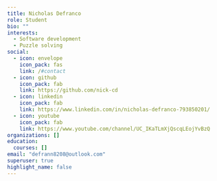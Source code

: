 ```yaml
---
title: Nicholas Defranco
role: Student
bio: ""
interests:
  - Software development
  - Puzzle solving
social:
  - icon: envelope
    icon_pack: fas
    link: /#contact
  - icon: github
    icon_pack: fab
    link: https://github.com/nick-cd
  - icon: linkedin
    icon_pack: fab
    link: https://www.linkedin.com/in/nicholas-defranco-793850201/
  - icon: youtube
    icon_pack: fab
    link: https://www.youtube.com/channel/UC_IKaTLmXjQscqLEojYvBzQ
organizations: []
education:
  courses: []
email: "defrann8208@outlook.com"
superuser: true
highlight_name: false
---
```

